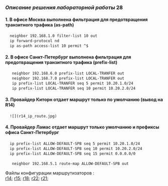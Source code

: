 ### _Описание решения лабораторной работы_ 28

#### 1. В офисе Москва выполнена фильтрация для предотвращения транзитного трафика (as-path)

      neighbor 192.168.1.0 filter-list 10 out
      ip forward-protocol nd
      ip as-path access-list 10 permit ^$

#### 2. В офисе Санкт-Петербург выполнена фильтрация для предотвращения транзитного трафика (prefix-list)
       neighbor 192.168.6.0 prefix-list LOCAL-TRANFER out
       neighbor 192.168.7.0 prefix-list LOCAL-TRANFER out
       ip prefix-list LOCAL-TRANFER seq 5 permit 10.20.1.0/24
       ip prefix-list LOCAL-TRANFER seq 10 permit 10.20.2.0/24

 #### 3. Провайдер Киторн отдает маршрут только по умолчанию (вывод на R14)
      ![](r14_ip_route.jpg)
#### 4. Провайдер Ламас отдает маршрут только  умолчанию и префиксы офиса Санкт-Петербург
      ip prefix-list ALLOW-DEFAULT-SPB seq 5 permit 10.20.1.0/24
      ip prefix-list ALLOW-DEFAULT-SPB seq 10 permit 10.20.2.0/24
      ip prefix-list ALLOW-DEFAULT-SPB seq 15 permit 0.0.0.0/0

       neighbor 192.168.5.1 route-map ALLOW-DEFAULT-SPB out

Файлы конфигурации маршрутизаторов :  
  [r14](https://github.com/kononenko-yury/otus-network-practics/blob/main/lab28/r14);
  [r15](https://github.com/kononenko-yury/otus-network-practics/blob/main/lab28/r15);
  [r18](https://github.com/kononenko-yury/otus-network-practics/blob/main/lab28/r21);
  [r22](https://github.com/kononenko-yury/otus-network-practics/blob/main/lab28/r22);
  [r21](https://github.com/kononenko-yury/otus-network-practics/blob/main/lab28/r21);

